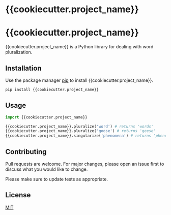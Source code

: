 # {{cookiecutter.project_name}}

# {{cookiecutter.project_name}}

{{cookiecutter.project_name}} is a Python library for dealing with word pluralization.

## Installation

Use the package manager [pip](https://pip.pypa.io/en/stable/) to install {{cookiecutter.project_name}}.

```bash
pip install {{cookiecutter.project_name}}
```

## Usage

```python
import {{cookiecutter.project_name}}

{{cookiecutter.project_name}}.pluralize('word') # returns 'words'
{{cookiecutter.project_name}}.pluralize('goose') # returns 'geese'
{{cookiecutter.project_name}}.singularize('phenomena') # returns 'phenomenon'
```

## Contributing
Pull requests are welcome. For major changes, please open an issue first to discuss what you would like to change.

Please make sure to update tests as appropriate.

## License
[MIT](https://choosealicense.com/licenses/mit/)